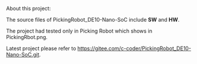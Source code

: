 About this project:

The source files of PickingRobot_DE10-Nano-SoC include **SW** and **HW**. 

The project had tested only in Picking Robot which shows in PickingRbot.png. 

Latest project please refer to https://gitee.com/c-coder/PickingRobot_DE10-Nano-SoC.git.
